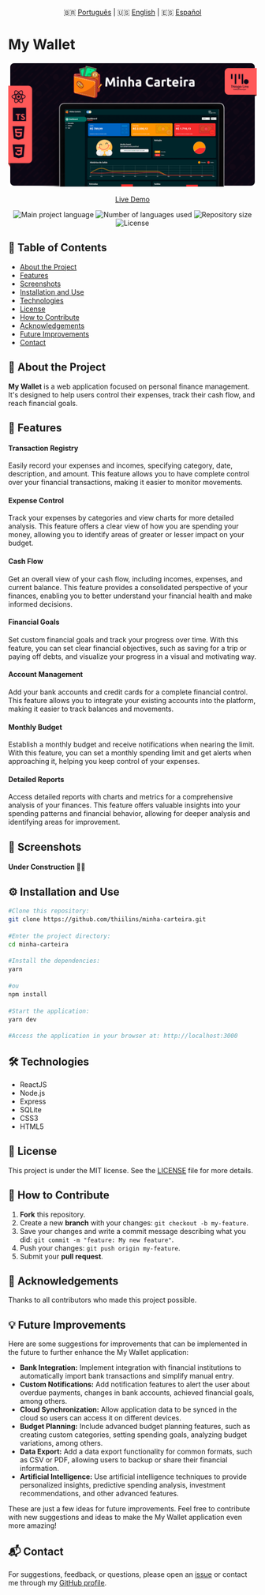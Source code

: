 <div align="center">
  
  🇧🇷 [Português](./README.md) | 🇺🇸 [English](./README_EN.md) | 🇪🇸 [Español](./README_ES.md)

</div>

# My Wallet

<div align="center">

![My Wallet Cover Image](./.github/assets/cover.png)

[Live Demo](https://minha-carteira-five.vercel.app/)

![Main project language](https://img.shields.io/github/languages/top/thiilins/my-wallet?style=for-the-badge&color=FF5858)
![Number of languages used](https://img.shields.io/github/languages/count/thiilins/my-wallet?style=for-the-badge&color=FF5858)
![Repository size](https://img.shields.io/github/repo-size/thiilins/my-wallet?style=for-the-badge&color=FF5858)
![License](https://img.shields.io/github/license/thiilins/my-wallet?style=for-the-badge&color=FF5858)

</div>

## 📖 Table of Contents

- [About the Project](#-about-the-project)
- [Features](#-features)
- [Screenshots](#-screenshots)
- [Installation and Use](#-installation-and-use)
- [Technologies](#-technologies)
- [License](#-license)
- [How to Contribute](#-how-to-contribute)
- [Acknowledgements](#-acknowledgements)
- [Future Improvements](#-future-improvements)
- [Contact](#-contact)

## 📘 About the Project

**My Wallet** is a web application focused on personal finance management. It's designed to help users control their expenses, track their cash flow, and reach financial goals.

## 🚀 Features

#### Transaction Registry

Easily record your expenses and incomes, specifying category, date, description, and amount. This feature allows you to have complete control over your financial transactions, making it easier to monitor movements.

#### Expense Control

Track your expenses by categories and view charts for more detailed analysis. This feature offers a clear view of how you are spending your money, allowing you to identify areas of greater or lesser impact on your budget.

#### Cash Flow

Get an overall view of your cash flow, including incomes, expenses, and current balance. This feature provides a consolidated perspective of your finances, enabling you to better understand your financial health and make informed decisions.

#### Financial Goals

Set custom financial goals and track your progress over time. With this feature, you can set clear financial objectives, such as saving for a trip or paying off debts, and visualize your progress in a visual and motivating way.

#### Account Management

Add your bank accounts and credit cards for a complete financial control. This feature allows you to integrate your existing accounts into the platform, making it easier to track balances and movements.

#### Monthly Budget

Establish a monthly budget and receive notifications when nearing the limit. With this feature, you can set a monthly spending limit and get alerts when approaching it, helping you keep control of your expenses.

#### Detailed Reports

Access detailed reports with charts and metrics for a comprehensive analysis of your finances. This feature offers valuable insights into your spending patterns and financial behavior, allowing for deeper analysis and identifying areas for improvement.

## 📸 Screenshots

#### Under Construction 🔨🚧

## ⚙️ Installation and Use

```bash
#Clone this repository:
git clone https://github.com/thiilins/minha-carteira.git

#Enter the project directory:
cd minha-carteira

#Install the dependencies:
yarn

#ou
npm install

#Start the application:
yarn dev

#Access the application in your browser at: http://localhost:3000
```
## 🛠 Technologies

- ReactJS
- Node.js
- Express
- SQLite
- CSS3
- HTML5

## 📜 License

This project is under the MIT license. See the [LICENSE](./LICENSE) file for more details.

## 🤝 How to Contribute

1. **Fork** this repository.
2. Create a new **branch** with your changes: `git checkout -b my-feature`.
3. Save your changes and write a commit message describing what you did: `git commit -m "feature: My new feature"`.
4. Push your changes: `git push origin my-feature`.
5. Submit your **pull request**.

## 🙌 Acknowledgements

Thanks to all contributors who made this project possible.

## 💡 Future Improvements

Here are some suggestions for improvements that can be implemented in the future to further enhance the My Wallet application:

- **Bank Integration:** Implement integration with financial institutions to automatically import bank transactions and simplify manual entry.
- **Custom Notifications:** Add notification features to alert the user about overdue payments, changes in bank accounts, achieved financial goals, among others.
- **Cloud Synchronization:** Allow application data to be synced in the cloud so users can access it on different devices.
- **Budget Planning:** Include advanced budget planning features, such as creating custom categories, setting spending goals, analyzing budget variations, among others.
- **Data Export:** Add a data export functionality for common formats, such as CSV or PDF, allowing users to backup or share their financial information.
- **Artificial Intelligence:** Use artificial intelligence techniques to provide personalized insights, predictive spending analysis, investment recommendations, and other advanced features.

These are just a few ideas for future improvements. Feel free to contribute with new suggestions and ideas to make the My Wallet application even more amazing!

## 📬 Contact

For suggestions, feedback, or questions, please open an [issue](https://github.com/thiilins/my-wallet/issues) or contact me through my [GitHub profile](https://github.com/thiilins).
